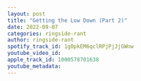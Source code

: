 ```yaml
---
layout: post
title: "Getting the Low Down (Part 2)"
date: 2022-09-07
categories: ringside-rant
author: ringside-rant
spotify_track_id: 1g0pkEM6qclRPjPjJjGWnw
youtube_video_id: 
apple_track_id: 1000578701638
youtube_metadata: 
---
```

